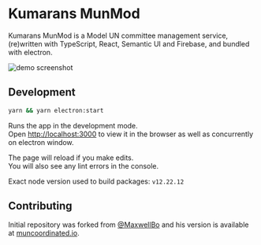 # Kumarans MunMod

Kumarans MunMod is a Model UN committee management service, (re)written with TypeScript, React, Semantic UI and Firebase, and bundled with electron.

![demo screenshot](public/promo.png)

## Development


```sh
yarn && yarn electron:start
```

Runs the app in the development mode.<br>
Open [http://localhost:3000](http://localhost:3000) to view it in the browser as well as concurrently on electron window.

The page will reload if you make edits.<br>
You will also see any lint errors in the console.

Exact node version used to build packages: `v12.22.12`

## Contributing


Initial repository was forked from [@MaxwellBo](https://github.com/MaxwellBo) and his version is available at [muncoordinated.io](https://muncoordinated.io).
